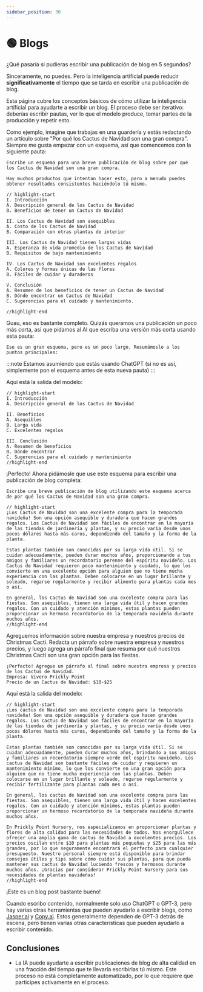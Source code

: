 ```yaml
---
sidebar_position: 30
---
```


# 🟢 Blogs

¿Qué pasaría si pudieras escribir una publicación de blog en 5 segundos?

Sinceramente, no puedes. Pero la inteligencia artificial puede reducir **significativamente** el tiempo que se tarda en escribir una publicación de blog.

Esta página cubre los conceptos básicos de cómo utilizar la inteligencia artificial para ayudarte a escribir un blog. El proceso debe ser iterativo: deberías escribir pautas, ver lo que el modelo produce, tomar partes de la producción y repetir esto.

Como ejemplo, imagine que trabajas en una guardería y estás redactando un artículo sobre "Por qué los Cactus de Navidad son una gran compra". Siempre me gusta empezar con un esquema, así que comencemos con la siguiente pauta:

```text
Escribe un esquema para una breve publicación de blog sobre por qué los Cactus de Navidad son una gran compra.

Hay muchos productos que intentan hacer esto, pero a menudo puedes obtener resultados consistentes haciéndolo tú mismo.

// highlight-start
I. Introducción
A. Descripción general de los Cactus de Navidad
B. Beneficios de tener un Cactus de Navidad

II. Los Cactus de Navidad son asequibles
A. Costo de los Cactus de Navidad
B. Comparación con otras plantas de interior

III. Los Cactus de Navidad tienen largas vidas
A. Esperanza de vida promedio de los Cactus de Navidad
B. Requisitos de bajo mantenimiento

IV. Los Cactus de Navidad son excelentes regalos
A. Colores y formas únicas de las flores
B. Fáciles de cuidar y duraderos

V. Conclusión
A. Resumen de los beneficios de tener un Cactus de Navidad
B. Dónde encontrar un Cactus de Navidad
C. Sugerencias para el cuidado y mantenimiento.

//highlight-end
```

Guau, eso es bastante completo. Quizás queramos una publicación un poco más corta, así que pidamos al AI que escriba una versión más corta usando esta pauta:

```text
Ese es un gran esquema, pero es un poco largo. Resumámoslo a los puntos principales:
```

:::note
Estamos asumiendo que estás usando ChatGPT (si no es así, simplemente pon el esquema antes de esta nueva pauta)
:::

Aquí está la salida del modelo:

```text
// highlight-start
I. Introducción
A. Descripción general de los Cactus de Navidad

II. Beneficios
A. Asequibles
B. Larga vida
C. Excelentes regalos

III. Conclusión
A. Resumen de beneficios
B. Dónde encontrar
C. Sugerencias para el cuidado y mantenimiento
//highlight-end
```

¡Perfecto! Ahora pidámosle que use este esquema para escribir una publicación de blog completa:

```text
Escribe una breve publicación de blog utilizando este esquema acerca de por qué los Cactus de Navidad son una gran compra.

// highlight-start
¡Los Cactus de Navidad son una excelente compra para la temporada navideña! Son una opción asequible y duradera que hacen grandes regalos. Los Cactus de Navidad son fáciles de encontrar en la mayoría de las tiendas de jardinería y plantas, y su precio varía desde unos pocos dólares hasta más caros, dependiendo del tamaño y la forma de la planta.

Estas plantas también son conocidas por su larga vida útil. Si se cuidan adecuadamente, pueden durar muchos años, proporcionando a tus amigos y familiares un recordatorio perenne del espíritu navideño. Los Cactus de Navidad requieren poco mantenimiento y cuidado, lo que los convierte en una excelente opción para alguien que no tiene mucha experiencia con las plantas. Deben colocarse en un lugar brillante y soleado, regarse regularmente y recibir alimento para plantas cada mes o así.

En general, los Cactus de Navidad son una excelente compra para las fiestas. Son asequibles, tienen una larga vida útil y hacen grandes regalos. Con un cuidado y atención mínimos, estas plantas pueden proporcionar un hermoso recordatorio de la temporada navideña durante muchos años.
//highlight-end
```

Agreguemos información sobre nuestra empresa y nuestros precios de Christmas Cacti. Redacta un párrafo sobre nuestra empresa y nuestros precios, y luego agrega un párrafo final que resuma por qué nuestros Christmas Cacti son una gran opción para las fiestas.

```text
¡Perfecto! Agregue un párrafo al final sobre nuestra empresa y precios de los Cactus de Navidad.
Empresa: Vivero Prickly Point
Precio de un Cactus de Navidad: $10-$25
```

Aquí está la salida del modelo:

```text
// highlight-start
¡Los cactus de Navidad son una excelente compra para la temporada navideña! Son una opción asequible y duradera que hacen grandes regalos. Los cactus de Navidad son fáciles de encontrar en la mayoría de las tiendas de jardinería y plantas, y su precio varía desde unos pocos dólares hasta más caros, dependiendo del tamaño y la forma de la planta.

Estas plantas también son conocidas por su larga vida útil. Si se cuidan adecuadamente, pueden durar muchos años, brindando a sus amigos y familiares un recordatorio siempre verde del espíritu navideño. Los cactus de Navidad son bastante fáciles de cuidar y requieren un mantenimiento mínimo, lo que los convierte en una gran opción para alguien que no tiene mucha experiencia con las plantas. Deben colocarse en un lugar brillante y soleado, regarse regularmente y recibir fertilizante para plantas cada mes o así.

En general, los cactus de Navidad son una excelente compra para las fiestas. Son asequibles, tienen una larga vida útil y hacen excelentes regalos. Con un cuidado y atención mínimos, estas plantas pueden proporcionar un hermoso recordatorio de la temporada navideña durante muchos años.

En Prickly Point Nursery, nos especializamos en proporcionar plantas y flores de alta calidad para las necesidades de todos. Nos enorgullece ofrecer una amplia gama de cactus de Navidad a excelentes precios. Los precios oscilan entre $10 para plantas más pequeñas y $25 para las más grandes, por lo que seguramente encontrará el perfecto para cualquier presupuesto. Nuestro personal siempre está disponible para brindar consejos útiles y tips sobre cómo cuidar sus plantas, para que pueda mantener sus cactus de Navidad luciendo frescos y hermosos durante muchos años. ¡Gracias por considerar Prickly Point Nursery para sus necesidades de plantas navideñas!
//highlight-end
```

¡Este es un blog post bastante bueno!

Cuando escribo contenido, normalmente solo uso ChatGPT o GPT-3, pero hay varias otras herramientas que pueden ayudarlo a escribir blogs, como [Jasper.ai](https://www.jasper.ai/) y [Copy.ai](https://www.copy.ai/). Estos generalmente dependen de GPT-3 detrás de escena, pero tienen varias otras características que pueden ayudarlo a escribir contenido.

## Conclusiones

- La IA puede ayudarte a escribir publicaciones de blog de alta calidad en una fracción del tiempo que te llevaría escribirlas tú mismo. Este proceso no está completamente automatizado, por lo que requiere que participes activamente en el proceso.
